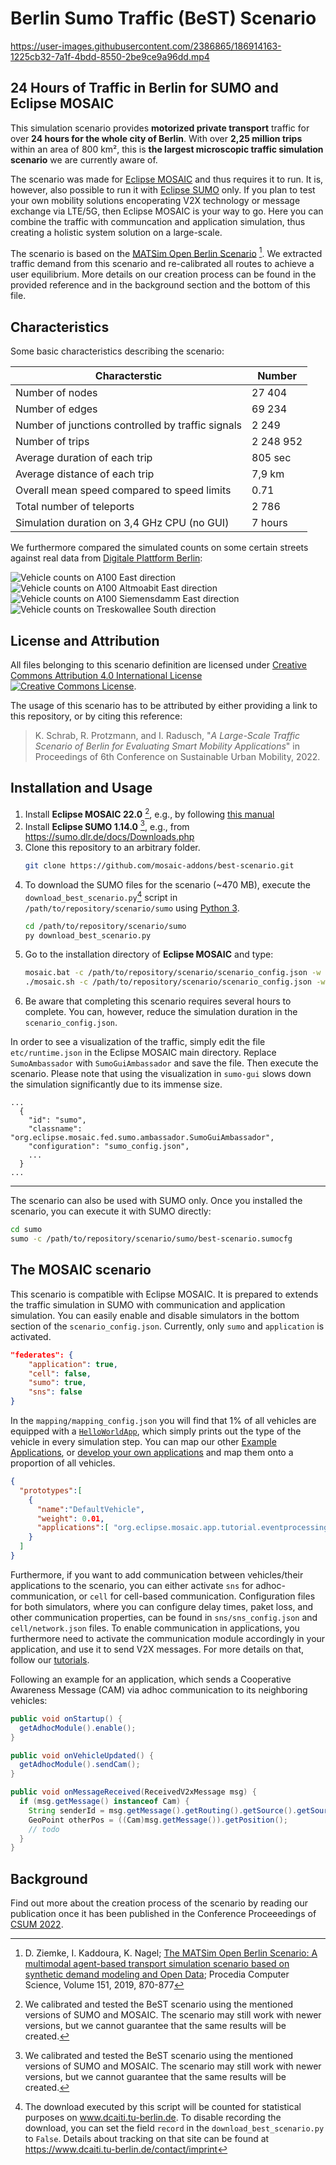 # Berlin Sumo Traffic (BeST) Scenario

https://user-images.githubusercontent.com/2386865/186914163-1225cb32-7a1f-4bdd-8550-2be9ce9a96dd.mp4

## 24 Hours of Traffic in Berlin for SUMO and Eclipse MOSAIC

This simulation scenario provides **motorized private transport** traffic for over **24 hours for the whole city of Berlin**. 
With over **2,25 million trips** within an area of 800 km², this is **the largest microscopic traffic simulation scenario** we are currently aware of.

The scenario was made for [Eclipse MOSAIC](https://github.com/eclipse/mosaic) and thus requires it to run. 
It is, however, also possible to run it with [Eclipse SUMO](https://github.com/eclipse/sumo) only.
If you plan to test your own mobility solutions encoperating V2X technology or message exchange via LTE/5G, then Eclipse MOSAIC is your way to go. 
Here you can combine the traffic with communcation and application simulation, thus creating a holistic system solution on a large-scale.

The scenario is based on the [MATSim Open Berlin Scenario](https://github.com/matsim-scenarios/matsim-berlin) [^1]. 
We extracted traffic demand from this scenario and re-calibrated all routes to achieve a user equilibrium.
More details on our creation process can be found in the provided reference and in the background section and the bottom of this file.

[^1]: D. Ziemke, I. Kaddoura, K. Nagel; [The MATSim Open Berlin Scenario: A multimodal agent-based transport simulation scenario based on synthetic demand modeling and Open Data](https://doi.org/10.1016/j.procs.2019.04.120); Procedia Computer Science, Volume 151, 2019, 870-877

## Characteristics

Some basic characteristics describing the scenario:

|Characterstic|Number|
|-----------------|--------|
| Number of nodes | 27 404 |
| Number of edges	| 69 234 |
| Number of junctions controlled by traffic signals | 2 249 |
| Number of trips | 2 248 952 |
| Average duration of each trip | 805 sec |
| Average distance of each trip | 7,9 km |
| Overall mean speed compared to speed limits | 0.71 |
| Total number of teleports | 2 786 |
| Simulation duration on 3,4 GHz CPU (no GUI) | 7 hours |

We furthermore compared the simulated counts on some certain streets against real data from [Digitale Plattform Berlin](https://api.viz.berlin.de/daten/verkehrsdetektion):

![Vehicle counts on A100 East direction](docs/img/counts-a100-east.svg)
![Vehicle counts on A100 Altmoabit East direction](docs/img/counts-altmoabit-east.svg)
![Vehicle counts on A100 Siemensdamm East direction](docs/img/counts-siemensdamm-east.svg)
![Vehicle counts on Treskowallee South direction](docs/img/counts-treskowallee-south.svg)

## License and Attribution

All files belonging to this scenario definition are licensed under <a rel="license" href="http://creativecommons.org/licenses/by/4.0/">Creative Commons Attribution 4.0 International License</a>
<a rel="license" href="http://creativecommons.org/licenses/by/4.0/"> <img alt="Creative Commons License" style="border-width:0" src="https://i.creativecommons.org/l/by/4.0/80x15.png" /></a>.

The usage of this scenario has to be attributed by either providing a link to this repository, or by citing this reference:

> K. Schrab, R. Protzmann, and I. Radusch, "*A Large-Scale Traffic Scenario of Berlin for Evaluating Smart Mobility Applications*" in Proceedings of 6th Conference on Sustainable Urban Mobility, 2022.

## Installation and Usage

1. Install **Eclipse MOSAIC 22.0** [^2], e.g., by following [this manual](https://www.eclipse.org/mosaic/docs/getting_started)
2. Install **Eclipse SUMO 1.14.0** [^2], e.g., from https://sumo.dlr.de/docs/Downloads.php
3. Clone this repository to an arbitrary folder.
   ```sh
   git clone https://github.com/mosaic-addons/best-scenario.git
   ```
4. To download the SUMO files for the scenario (~470 MB), execute the `download_best_scenario.py`[^3] script in `/path/to/repository/scenario/sumo` using [Python 3](https://www.python.org/downloads).
   ```sh
   cd /path/to/repository/scenario/sumo
   py download_best_scenario.py
   ```
5. Go to the installation directory of **Eclipse MOSAIC** and type:
   ```sh
   mosaic.bat -c /path/to/repository/scenario/scenario_config.json -w 120 # Windows
   ./mosaic.sh -c /path/to/repository/scenario/scenario_config.json -w 120 # Linux
   ```
6. Be aware that completing this scenario requires several hours to complete. You can, however, reduce the simulation duration in the `scenario_config.json`.

[^2]: We calibrated and tested the BeST scenario using the mentioned versions of SUMO and MOSAIC. The scenario may still work with newer versions, but we cannot guarantee that the same results will be created.
[^3]: The download executed by this script will be counted for statistical purposes on www.dcaiti.tu-berlin.de. To disable recording the download, you can set the field `record` in the `download_best_scenario.py` to `False`. Details about tracking on that site can be found at https://www.dcaiti.tu-berlin.de/contact/imprint

In order to see a visualization of the traffic, simply edit the file `etc/runtime.json` in the Eclipse MOSAIC main directory.
Replace `SumoAmbassador` with `SumoGuiAmbassador` and save the file. 
Then execute the scenario.
Please note that using the visualization in `sumo-gui` slows down the simulation significantly due to its immense size.

```
...
  {
    "id": "sumo",
    "classname": "org.eclipse.mosaic.fed.sumo.ambassador.SumoGuiAmbassador",
    "configuration": "sumo_config.json",
    ...
  }
...
```

---
The scenario can also be used with SUMO only. Once you installed the scenario, you can execute it with SUMO directly:

```sh
cd sumo
sumo -c /path/to/repository/scenario/sumo/best-scenario.sumocfg
```

## The MOSAIC scenario

This scenario is compatible with Eclipse MOSAIC. It is prepared to extends the traffic simulation in SUMO with communication and application simulation. 
You can easily enable and disable simulators in the bottom section of the `scenario_config.json`. Currently, only `sumo` and `application` is activated.

```json
"federates": {
    "application": true,
    "cell": false,
    "sumo": true,
    "sns": false
}
```

In the `mapping/mapping_config.json` you will find that 1% of all vehicles are equipped with a [`HelloWorldApp`](https://github.com/eclipse/mosaic/blob/main/app/tutorials/example-applications/src/main/java/org/eclipse/mosaic/app/tutorial/eventprocessing/sampling/HelloWorldApp.java), which simply prints out the type of the vehicle in every simulation step. 
You can map our other [Example Applications](https://www.eclipse.org/mosaic/tutorials/additional_examples/), or [develop your own applications](https://www.eclipse.org/mosaic/docs/develop_applications/) and map them onto a proportion of all vehicles.

```json
{
  "prototypes":[
    {
      "name":"DefaultVehicle",
      "weight": 0.01,
      "applications":[ "org.eclipse.mosaic.app.tutorial.eventprocessing.sampling.HelloWorldApp" ]
    }
  ]
}
```

Furthermore, if you want to add communication between vehicles/their applications to the scenario, you can either activate `sns` for adhoc-communication, or `cell` for cell-based communication. Configuration files for both simulators, where you can configure delay times, paket loss, and other communication properties, can be found in `sns/sns_config.json` and `cell/network.json` files. To enable communication in applications, you furthermore need to activate the communication module accordingly in your application, and use it to send V2X messages. For more details on that, follow our [tutorials](https://www.eclipse.org/mosaic/tutorials).

Following an example for an application, which sends a Cooperative Awareness Message (CAM) via adhoc communication to its neighboring vehicles:
```java
public void onStartup() {
  getAdhocModule().enable();
}

public void onVehicleUpdated() {
  getAdhocModule().sendCam();
}

public void onMessageReceived(ReceivedV2xMessage msg) {
  if (msg.getMessage() instanceof Cam) {
    String senderId = msg.getMessage().getRouting().getSource().getSourceName();
    GeoPoint otherPos = ((Cam)msg.getMessage()).getPosition();
    // todo
  }
}
```

## Background

Find out more about the creation process of the scenario by reading our publication once it has been published in the Conference Proceeedings of [CSUM 2022](https://csum.civ.uth.gr).
